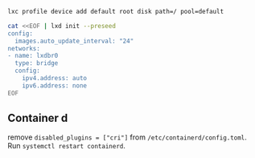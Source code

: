 ```bash
lxc profile device add default root disk path=/ pool=default
```


```bash
cat <<EOF | lxd init --preseed
config:
  images.auto_update_interval: "24"
networks:
- name: lxdbr0
  type: bridge
  config:
    ipv4.address: auto
    ipv6.address: none
EOF
```

## Container d

remove `disabled_plugins = ["cri"]` from `/etc/containerd/config.toml`. Run
`systemctl restart containerd`.
